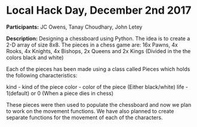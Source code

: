 # Local Hack Day, December 2nd 2017

**Participants:** JC Owens, Tanay Choudhary, John Letey

**Description:** Designing a chessboard using Python. The idea is to create a 2-D array of size 8x8. The pieces in a chess game are: 16x Pawns, 4x Rooks, 4x Knights, 4x Bishops, 2x Queens and 2x Kings (Divided in the the colors black and white)

Each of the pieces has been made using a class called Pieces which holds the following characteristics:

  kind - kind of the piece
	color - color of the piece (Either black/white)
	life - 1(default) or 0 (When a piece dies in chess)
  
These pieces were then used to populate the chessboard and now we plan to work on the movement functions. We have also planned to create separate functions for the movement of each of the characters.
